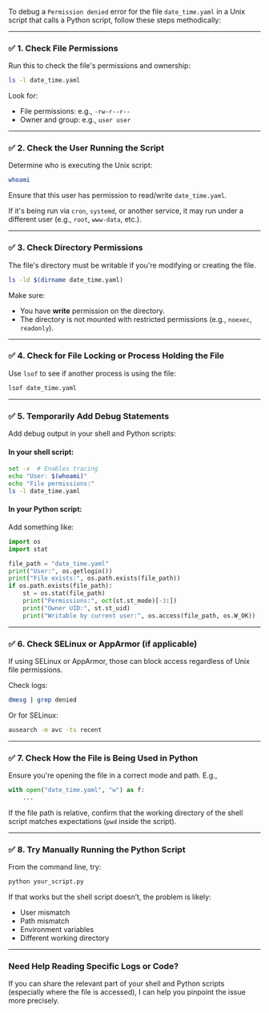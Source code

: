 To debug a `Permission denied` error for the file `date_time.yaml` in a Unix script that calls a Python script, follow these steps methodically:

---

### ✅ 1. **Check File Permissions**

Run this to check the file's permissions and ownership:

```bash
ls -l date_time.yaml
```

Look for:

* File permissions: e.g., `-rw-r--r--`
* Owner and group: e.g., `user user`

---

### ✅ 2. **Check the User Running the Script**

Determine who is executing the Unix script:

```bash
whoami
```

Ensure that this user has permission to read/write `date_time.yaml`.

If it's being run via `cron`, `systemd`, or another service, it may run under a different user (e.g., `root`, `www-data`, etc.).

---

### ✅ 3. **Check Directory Permissions**

The file's directory must be writable if you're modifying or creating the file.

```bash
ls -ld $(dirname date_time.yaml)
```

Make sure:

* You have **write** permission on the directory.
* The directory is not mounted with restricted permissions (e.g., `noexec`, `readonly`).

---

### ✅ 4. **Check for File Locking or Process Holding the File**

Use `lsof` to see if another process is using the file:

```bash
lsof date_time.yaml
```

---

### ✅ 5. **Temporarily Add Debug Statements**

Add debug output in your shell and Python scripts:

#### In your shell script:

```bash
set -x  # Enables tracing
echo "User: $(whoami)"
echo "File permissions:"
ls -l date_time.yaml
```

#### In your Python script:

Add something like:

```python
import os
import stat

file_path = "date_time.yaml"
print("User:", os.getlogin())
print("File exists:", os.path.exists(file_path))
if os.path.exists(file_path):
    st = os.stat(file_path)
    print("Permissions:", oct(st.st_mode)[-3:])
    print("Owner UID:", st.st_uid)
    print("Writable by current user:", os.access(file_path, os.W_OK))
```

---

### ✅ 6. **Check SELinux or AppArmor (if applicable)**

If using SELinux or AppArmor, those can block access regardless of Unix file permissions.

Check logs:

```bash
dmesg | grep denied
```

Or for SELinux:

```bash
ausearch -m avc -ts recent
```

---

### ✅ 7. **Check How the File is Being Used in Python**

Ensure you're opening the file in a correct mode and path. E.g.,

```python
with open("date_time.yaml", "w") as f:
    ...
```

If the file path is relative, confirm that the working directory of the shell script matches expectations (`pwd` inside the script).

---

### ✅ 8. **Try Manually Running the Python Script**

From the command line, try:

```bash
python your_script.py
```

If that works but the shell script doesn’t, the problem is likely:

* User mismatch
* Path mismatch
* Environment variables
* Different working directory

---

### Need Help Reading Specific Logs or Code?

If you can share the relevant part of your shell and Python scripts (especially where the file is accessed), I can help you pinpoint the issue more precisely.
